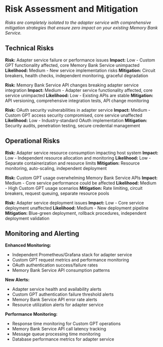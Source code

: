# Risk Assessment and Mitigation

*Risks are completely isolated to the adapter service with comprehensive mitigation strategies that ensure zero impact on your existing Memory Bank Service.*

## Technical Risks

**Risk:** Adapter service failure or performance issues
**Impact:** Low - Custom GPT functionality affected, core Memory Bank Service unimpacted
**Likelihood:** Medium - New service implementation risks
**Mitigation:** Circuit breakers, health checks, independent monitoring, graceful degradation

**Risk:** Memory Bank Service API changes breaking adapter service integration
**Impact:** Medium - Adapter service functionality affected, core service unimpacted
**Likelihood:** Low - Existing APIs are stable
**Mitigation:** API versioning, comprehensive integration tests, API change monitoring

**Risk:** OAuth security vulnerabilities in adapter service
**Impact:** Medium - Custom GPT access security compromised, core service unaffected
**Likelihood:** Low - Industry-standard OAuth implementation
**Mitigation:** Security audits, penetration testing, secure credential management

## Operational Risks

**Risk:** Adapter service resource consumption impacting host system
**Impact:** Low - Independent resource allocation and monitoring
**Likelihood:** Low - Separate containerization and resource limits
**Mitigation:** Resource monitoring, auto-scaling, independent deployment

**Risk:** Custom GPT usage overwhelming Memory Bank Service APIs
**Impact:** Medium - Core service performance could be affected
**Likelihood:** Medium - High Custom GPT usage scenarios
**Mitigation:** Rate limiting, circuit breakers, request queuing, separate resource pools

**Risk:** Adapter service deployment issues
**Impact:** Low - Core service deployment unaffected
**Likelihood:** Medium - New deployment pipeline
**Mitigation:** Blue-green deployment, rollback procedures, independent deployment validation

## Monitoring and Alerting

**Enhanced Monitoring:** 
- Independent Prometheus/Grafana stack for adapter service
- Custom GPT request metrics and performance monitoring
- OAuth authentication success/failure rates
- Memory Bank Service API consumption patterns

**New Alerts:**
- Adapter service health and availability alerts
- Custom GPT authentication failure threshold alerts
- Memory Bank Service API error rate alerts
- Resource utilization alerts for adapter service

**Performance Monitoring:**
- Response time monitoring for Custom GPT operations
- Memory Bank Service API call latency tracking
- Message queue processing time monitoring
- Database performance metrics for adapter service
